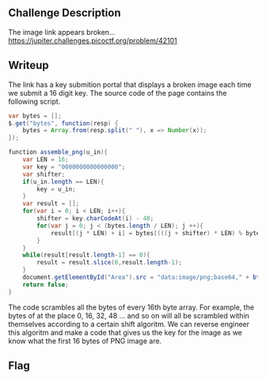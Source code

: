 ## Challenge Description
The image link appears broken... https://jupiter.challenges.picoctf.org/problem/42101

## Writeup
The link has a key submition portal that displays a broken image each time we submit a 16 digit key. The source code of the page contains the following script.
```Java
var bytes = [];
$.get("bytes", function(resp) {
    bytes = Array.from(resp.split(" "), x => Number(x));
});

function assemble_png(u_in){
    var LEN = 16;
    var key = "0000000000000000";
    var shifter;
    if(u_in.length == LEN){
        key = u_in;
    }
    var result = [];
    for(var i = 0; i < LEN; i++){
        shifter = key.charCodeAt(i) - 48;
        for(var j = 0; j < (bytes.length / LEN); j ++){
            result[(j * LEN) + i] = bytes[(((j + shifter) * LEN) % bytes.length) + i]
        }
    }
    while(result[result.length-1] == 0){
        result = result.slice(0,result.length-1);
    }
    document.getElementById("Area").src = "data:image/png;base64," + btoa(String.fromCharCode.apply(null, new Uint8Array(result)));
    return false;
}
```

The code scrambles all the bytes of every 16th byte array. For example, the bytes of at the place 0, 16, 32, 48 ... and so on will all be scrambled within themselves according to a certain shift algoritm. We can reverse engineer this algoritm and make a code that gives us the key for the image as we know what the first 16 bytes of PNG image are.



## Flag
